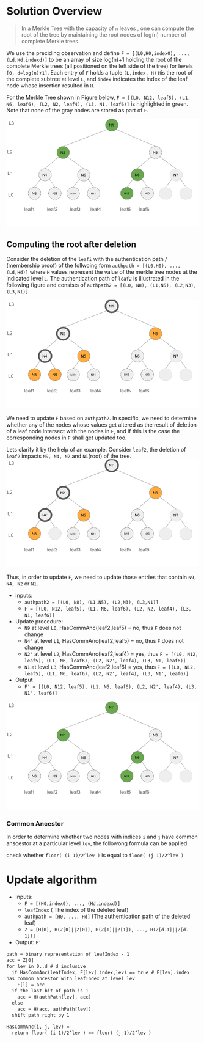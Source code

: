 # Solution Overview
> In a Merkle Tree with the capacity of `n` leaves , one can compute the root of the tree by maintaining the root nodes of log(n) number of complete Merkle trees. 

We use the preciding  observation and define `F = [(L0,H0,index0), ..., (Ld,Hd,indexd)]` to be an array of size log(n)+1 holding the root of the complete Merkle trees (all positioned on the left side of the tree) for levels `[0, d=log(n)+1]`. Each entry of `F`  holds a tuple `(L,index, H)` `H`is the root of the complete subtree at level `L`, and  `index` indicates the index of the leaf node whose insertion resulted in `H`.

For the Merkle Tree shown in Figure below, `F = [(L0, N12, leaf5), (L1, N6, leaf6), (L2, N2, leaf4), (L3, N1, leaf6)]` is highlighted in green. Note that none of the gray nodes are stored as part of `F`.

![Tree](F.png)




## Computing the root after deletion

Consider the deletion of the `leafi` with the authentication path / (membership proof) of the follwoing form `authpath = [(L0,H0), ..., (Ld,Hd)]` where `H` values represent the value of the merkle tree nodes at the indicated level `L`. 
The authentication path of `leaf2`  is illustrated in the following figure and consists of `authpath2 = [(L0, N8), (L1,N5), (L2,N3), (L3,N1)]`.

![authPath](authPath.png)

We need to update `F` based on `authpath2`. In specific, we need to determine whether any of the nodes whose values get altered as the result of deletion of a leaf node intersect with the nodes in `F`, and if this is the case the corresponding nodes in `F` shall get updated too.

Lets clarify it by the help of an example. Consider `leaf2`, the deletion of `leaf2` impacts `N9, N4, N2` and `N1`(root) of the tree. 
![Deletion](del.png)

Thus, in order to update `F`, we need to update those entries that contain `N9, N4, N2` or `N1`. 
- inputs: 
  - `authpath2 = [(L0, N8), (L1,N5), (L2,N3), (L3,N1)]`
  - `F = [(L0, N12, leaf5), (L1, N6, leaf6), (L2, N2, leaf4), (L3, N1, leaf6)]` 
- Update procedure: 
  - `N9` at level `L0`, HasCommAnc(leaf2,leaf5) = no, thus `F` does not change
  - `N4'` at level `L1`, HasCommAnc(leaf2,leaf5) = no, thus `F` does not change
  - `N2'` at level `L2`, HasCommAnc(leaf2,leaf4) = yes, thus `F = [(L0, N12, leaf5), (L1, N6, leaf6), (L2, N2', leaf4), (L3, N1, leaf6)]` 
  - `N1` at level `L3`, HasCommAnc(leaf2,leaf6) = yes, thus `F = [(L0, N12, leaf5), (L1, N6, leaf6), (L2, N2', leaf4), (L3, N1', leaf6)]` 
- Output
  - `F' = [(L0, N12, leaf5), (L1, N6, leaf6), (L2, N2', leaf4), (L3, N1', leaf6)]` 

![Output](out.png)

### Common Ancestor
In order to determine whether two nodes with indices `i` and `j` have common anscestor at a particular level `lev`, the followong formula can be applied

check whether `floor( (i-1)/2^lev )` is equal to `floor( (j-1)/2^lev )`


# Update algorithm
- Inputs: 
  - `F = [(H0,index0), ..., (Hd,indexd)]`
  - `leafIndex` ( The index of the deleted leaf)
  -  `authpath = [H0, ..., Hd]` (The authentication path of the deleted leaf)
  -  `Z = [H(0), H(Z[0]||Z[0]), H(Z[1]||Z[1]), ..., H(Z[d-1]||Z[d-1])]`
- Output: `F'`
  
```
path = binary representation of leafIndex - 1
acc = Z[0]
for lev in 0..d # d inclusive
  if HasCommAnc(leafIndex, F[lev].index,lev) == true # F[lev].index has common ancestor with leafIndex at level lev 
    F[l] = acc
  if the last bit of path is 1
    acc = H(authPath[lev], acc)
  else
    acc = H(acc, authPath[lev])
  shift path right by 1
```
```
HasCommAnc(i, j, lev) =
  return floor( (i-1)/2^lev ) == floor( (j-1)/2^lev )
```
